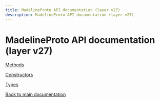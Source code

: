 ```yaml
---
title: MadelineProto API documentation (layer v27)
description: MadelineProto API documentation (layer v27)
---
```

# MadelineProto API documentation (layer v27)  

[Methods](methods/)

[Constructors](constructors/)

[Types](types/)


[Back to main documentation](..)
